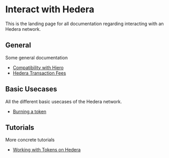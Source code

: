 # Interact with Hedera 

This is the landing page for all documentation regarding interacting with an Hedera network.

## General

Some general documentation

- [Compatibility with Hiero](hiero-compatibility.md)
- [Hedera Transaction Fees](fees.md)

## Basic Usecases

All the different basic usecases of the Hedera network. 

- [Burning a token](how-to-burn-a-token.md)

## Tutorials

More concrete tutorials

- [Working with Tokens on Hedera](tokens-tutorial.md)

